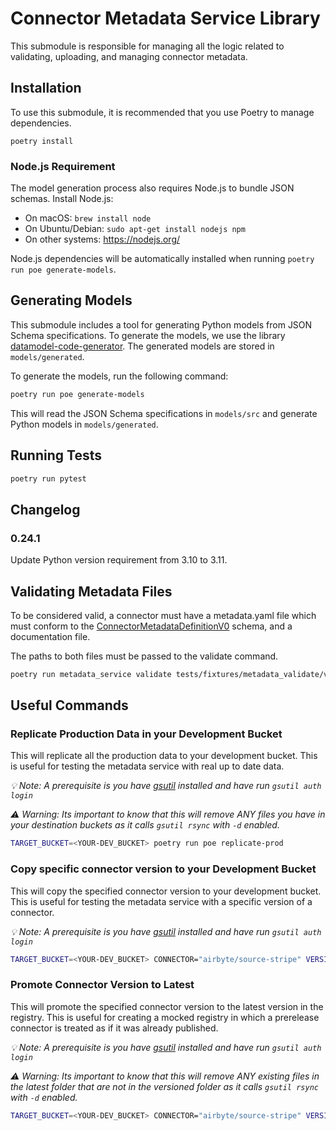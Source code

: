# Connector Metadata Service Library

This submodule is responsible for managing all the logic related to validating, uploading, and managing connector metadata.

## Installation

To use this submodule, it is recommended that you use Poetry to manage dependencies.

```
poetry install
```

### Node.js Requirement

The model generation process also requires Node.js to bundle JSON schemas. Install Node.js:

- On macOS: `brew install node`
- On Ubuntu/Debian: `sudo apt-get install nodejs npm`
- On other systems: https://nodejs.org/

Node.js dependencies will be automatically installed when running `poetry run poe generate-models`.

## Generating Models

This submodule includes a tool for generating Python models from JSON Schema specifications. To generate the models, we use the library [datamodel-code-generator](https://github.com/koxudaxi/datamodel-code-generator). The generated models are stored in `models/generated`.

To generate the models, run the following command:

```bash
poetry run poe generate-models

```

This will read the JSON Schema specifications in `models/src` and generate Python models in `models/generated`.

## Running Tests

```bash
poetry run pytest
```

## Changelog

### 0.24.1
Update Python version requirement from 3.10 to 3.11.

## Validating Metadata Files

To be considered valid, a connector must have a metadata.yaml file which must conform to the [ConnectorMetadataDefinitionV0](./metadata_service/models/src/ConnectorMetadataDefinitionV0.yaml) schema, and a documentation file.

The paths to both files must be passed to the validate command.

```bash
poetry run metadata_service validate tests/fixtures/metadata_validate/valid/metadata_simple.yaml tests/fixtures/doc.md
```

## Useful Commands

### Replicate Production Data in your Development Bucket

This will replicate all the production data to your development bucket. This is useful for testing the metadata service with real up to date data.

_💡 Note: A prerequisite is you have [gsutil](https://cloud.google.com/storage/docs/gsutil) installed and have run `gsutil auth login`_

_⚠️ Warning: Its important to know that this will remove ANY files you have in your destination buckets as it calls `gsutil rsync` with `-d` enabled._

```bash
TARGET_BUCKET=<YOUR-DEV_BUCKET> poetry run poe replicate-prod
```

### Copy specific connector version to your Development Bucket

This will copy the specified connector version to your development bucket. This is useful for testing the metadata service with a specific version of a connector.

_💡 Note: A prerequisite is you have [gsutil](https://cloud.google.com/storage/docs/gsutil) installed and have run `gsutil auth login`_

```bash
TARGET_BUCKET=<YOUR-DEV_BUCKET> CONNECTOR="airbyte/source-stripe" VERSION="3.17.0-dev.ea013c8741" poetry run poe copy-connector-from-prod
```

### Promote Connector Version to Latest

This will promote the specified connector version to the latest version in the registry. This is useful for creating a mocked registry in which a prerelease connector is treated as if it was already published.

_💡 Note: A prerequisite is you have [gsutil](https://cloud.google.com/storage/docs/gsutil) installed and have run `gsutil auth login`_

_⚠️ Warning: Its important to know that this will remove ANY existing files in the latest folder that are not in the versioned folder as it calls `gsutil rsync` with `-d` enabled._

```bash
TARGET_BUCKET=<YOUR-DEV_BUCKET> CONNECTOR="airbyte/source-stripe" VERSION="3.17.0-dev.ea013c8741" poetry run poe promote-connector-to-latest
```

